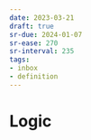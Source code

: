 ```yaml
---
date: 2023-03-21
draft: true
sr-due: 2024-01-07
sr-ease: 270
sr-interval: 235
tags:
- inbox
- definition
---
```


# Logic